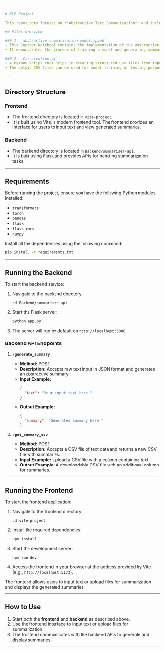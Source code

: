 ```yaml
---

# NLP Project

This repository focuses on **Abstractive Text Summarization** and includes both backend and frontend components to handle text summarization tasks. Below is a detailed overview of the files, setup instructions, and usage details.

## Files Overview

### 1. `abstractive-summarisation-model.ipynb`
- This Jupyter Notebook contains the implementation of the abstractive text summarization model.
- It demonstrates the process of training a model and generating summaries for input text using state-of-the-art NLP techniques.

### 2. `Csv_creation.py`
- A Python script that helps in creating structured CSV files from input data.
- The output CSV files can be used for model training or testing purposes.

---
```


## Directory Structure

### **Frontend**
- The frontend directory is located in `vite-project`.
- It is built using [Vite](https://vitejs.dev/), a modern frontend tool. The frontend provides an interface for users to input text and view generated summaries.

### **Backend**
- The backend directory is located in `Backend/summariser-api`.
- It is built using Flask and provides APIs for handling summarization tasks.

---

## Requirements

Before running the project, ensure you have the following Python modules installed:

- `transformers`
- `torch`
- `pandas`
- `flask`
- `flask-cors`
- `numpy`

Install all the dependencies using the following command:

```bash
pip install -r requirements.txt
```

---

## Running the Backend

To start the backend service:

1. Navigate to the backend directory:
   ```bash
   cd Backend/summariser-api
   ```
2. Start the Flask server:
   ```bash
   python app.py
   ```
3. The server will run by default on `http://localhost:5000`.

### Backend API Endpoints

1. **`/generate_summary`**
   - **Method:** POST  
   - **Description:** Accepts raw text input in JSON format and generates an abstractive summary.  
   - **Input Example:**
     ```json
     {
       "text": "Your input text here."
     }
     ```
   - **Output Example:**
     ```json
     {
       "summary": "Generated summary here."
     }
     ```

2. **`/get_summary_csv`**
   - **Method:** POST  
   - **Description:** Accepts a CSV file of text data and returns a new CSV file with summaries.  
   - **Input Example:** Upload a CSV file with a column containing text.  
   - **Output Example:** A downloadable CSV file with an additional column for summaries.

---

## Running the Frontend

To start the frontend application:

1. Navigate to the frontend directory:
   ```bash
   cd vite-project
   ```
2. Install the required dependencies:
   ```bash
   npm install
   ```
3. Start the development server:
   ```bash
   npm run dev
   ```
4. Access the frontend in your browser at the address provided by Vite (e.g., `http://localhost:5173`).

The frontend allows users to input text or upload files for summarization and displays the generated summaries.

---

## How to Use

1. Start both the **frontend** and **backend** as described above.
2. Use the frontend interface to input text or upload files for summarization.
3. The frontend communicates with the backend APIs to generate and display summaries.

---
